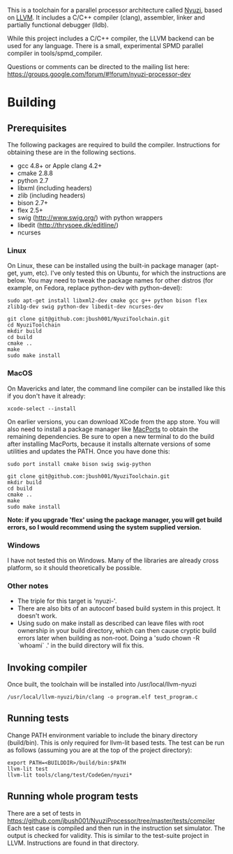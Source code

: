 This is a toolchain for a parallel processor architecture called 
[Nyuzi](https://github.com/jbush001/NyuziProcessor), based on 
[LLVM](http://llvm.org/).  It includes a C/C++ compiler (clang), assembler, 
linker and partially functional debugger (lldb). 

While this project includes a C/C++ compiler, the LLVM backend can be used for 
any language.  There is a small, experimental SPMD parallel compiler in 
tools/spmd_compiler.

Questions or comments can be directed to the mailing list here:
https://groups.google.com/forum/#!forum/nyuzi-processor-dev

# Building

## Prerequisites

The following packages are required to build the compiler.  Instructions for 
obtaining these are in the following sections.

- gcc 4.8+ or Apple clang 4.2+
- cmake 2.8.8
- python 2.7
- libxml (including headers)
- zlib (including headers)
- bison 2.7+
- flex 2.5+
- swig (http://www.swig.org/) with python wrappers
- libedit (http://thrysoee.dk/editline/)
- ncurses

### Linux 

On Linux, these can be installed using the built-in package manager (apt-get, yum, etc).
I've only tested this on Ubuntu, for which the instructions are below. You may need to
tweak the package names for other distros (for example, on Fedora, replace python-dev 
with python-devel):

    sudo apt-get install libxml2-dev cmake gcc g++ python bison flex zlib1g-dev swig python-dev libedit-dev ncurses-dev

    git clone git@github.com:jbush001/NyuziToolchain.git
    cd NyuziToolchain
    mkdir build
    cd build
    cmake ..
    make
    sudo make install

### MacOS

On Mavericks and later, the command line compiler can be installed like this
if you don't have it already:

    xcode-select --install
    
On earlier versions, you can download XCode from the app store.  You will
also need to install a package manager like [MacPorts](https://www.macports.org/)
to obtain the remaining dependencies. Be sure to open a new terminal to do the
build after installing MacPorts, because it installs alternate versions of some
utilities and updates the PATH. Once you have done this:

    sudo port install cmake bison swig swig-python

    git clone git@github.com:jbush001/NyuziToolchain.git
    mkdir build
    cd build
    cmake ..
    make
    sudo make install

**Note: if you upgrade 'flex' using the package manager, you will get build
errors, so I would recommend using the system supplied version.**

### Windows

I have not tested this on Windows. Many of the libraries are already cross platform, 
so it should theoretically be possible.

### Other notes

* The triple for this target is 'nyuzi-'.
* There are also bits of an autoconf based build system in this project.  It doesn't work.
* Using sudo on make install as described can leave files with root ownership in your build directory, which can then cause cryptic build errors later when building as non-root.  Doing a 'sudo chown -R &#x60;whoami&#x60; .' in the build directory will fix this.

## Invoking compiler

Once built, the toolchain will be installed into /usr/local/llvm-nyuzi

    /usr/local/llvm-nyuzi/bin/clang -o program.elf test_program.c 

## Running tests

Change PATH environment variable to include the binary directory (build/bin). This is only required 
for llvm-lit based tests. The test can be run as follows (assuming you are at the top of the project 
directory):

```
export PATH=<BUILDDIR>/build/bin:$PATH
llvm-lit test
llvm-lit tools/clang/test/CodeGen/nyuzi*
```

## Running whole program tests

There are a set of tests in https://github.com/jbush001/NyuziProcessor/tree/master/tests/compiler
Each test case is compiled and then run in the instruction set simulator.
The output is checked for validity. This is similar to the test-suite project
in LLVM. Instructions are found in that directory.
